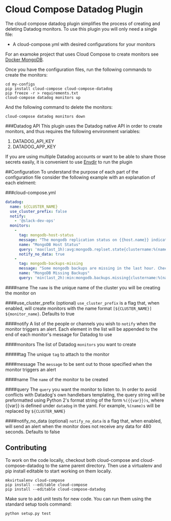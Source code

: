 # Cloud Compose Datadog Plugin
The cloud compose datadog plugin simplifies the process of creating and deleting Datadog monitors. To use this plugin you will only need a single file:

* A cloud-compose.yml with desired configurations for your monitors

For an examoke project that uses Cloud Compose to create monitors see [Docker MongoDB](https://github.com/washingtonpost/docker-mongodb).

Once you have the configuration files, run the following commands to create the monitors:
```
cd my-configs
pip install cloud-compose cloud-compose-datadog
pip freeze -r > requirements.txt
cloud-compose datadog monitors up
```

And the following command to delete the monitors:
```
cloud-compose datadog monitors down
```

###Datadog API
This plugin uses the Datadog native API in order to create monitors, and thus requires the following environment variables:

1. DATADOG_API_KEY
1. DATADOG_APP_KEY

If you are using multiple Datadog accounts or want to be able to share those secrets easily, it is convenient to use [Envdir](https://pypi.python.org/pypi/envdir) to run the plugin

##Configuration
To understand the purpose of each part of the configuration file consider the following example with an explanation of each elelment:

###cloud-compose.yml
```yaml
datadog:
  name: ${CLUSTER_NAME}
  use_cluster_prefix: false
  notify:
    - '@slack-dev-ops'
  monitors:
    -
      tag: mongodb-host-status
      message: "The mongodb replication status on {{host.name}} indicates an error condition. See https://docs.mongodb.org/manual/reference/replica-states/ for details." 
      name: "MongoDB Host Status"
      query: 'max(last_1h):avg:mongodb.replset.state{clustername:%(name)s} by {host} > 2'
      notify_no_data: true
    -
      tag: mongodb-backups-missing
      message: "Some mongodb backups are missing in the last hour. Check to see why the mongodb-backups container is not working on node-0 of the cluster." 
      name: "MongoDB Missing Backups"
      query: 'min(last_2h):min:mongodb.backups.missing{clustername:%(name)s} > 0'
```

####name
The ``name`` is the unique name of the cluster you will be creating the monitor on

####use_cluster_prefix (optional)
``use_cluster_prefix`` is a flag that, when enabled, will create monitors with the name format ``[${CLUSTER_NAME}] ${monitor_name}``. Defaults to true

####notify
A list of the people or channels you wish to ``notify`` when the monitor triggers an alert. Each element in the list will be appended to the end of each monitor's message for Datadog to use

####monitors
The list of Datadog ``monitors`` you want to create

#####tag
The unique ``tag`` to attach to the monitor

####message
The ``message`` to be sent out to those specified when the monitor triggers an alert

####name
The ``name`` of the monitor to be created

####query
The ``query`` you want the monitor to listen to. In order to avoid conflicts with Datadog's own handlebars templating, the query string will be preformatted using Python 2's format string of the form ``%({{var}})s``, where {{var}} is defined under ``datadog`` in the yaml. For example, ``%(name)s`` will be replaced by ``${CLUSTER_NAME}``

####notify_no_data (optional)
``notify_no_data`` is a flag that, when enabled, will send an alert when the monitor does not receive any data for 480 seconds. Defaults to false

## Contributing 
To work on the code locally, checkout both cloud-compose and cloud-compose-datadog to the same parent directory. Then use a virtualenv and pip install editable to start working on them locally.
```
mkvirtualenv cloud-compose
pip install --editable cloud-compose
pip install --editable cloud-compose-datadog
```

Make sure to add unit tests for new code. You can run them using the standard setup tools command:

```
python setup.py test
``` 